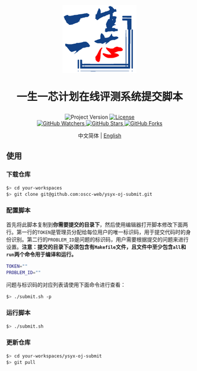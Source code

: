 <p align="center">
    <img alt="Logo" src="https://github.com/oscc-web/ysyx-website-resources/blob/main/images/logo/ysyx.png" width="200">
</p>

<h1>
    <p align="center">一生一芯计划在线评测系统提交脚本</p>
</h1>

<p align="center">
    <a title="Project Version">
        <img alt="Project Version" src="https://img.shields.io/badge/version-1.0.0-brightgreen" />
    </a>
    <a title="License" target="_blank" href="https://github.com/oscc-web/ysyx-oj-submit/blob/master/LICENSE">
        <img alt="License" src="https://img.shields.io/github/license/oscc-web/ysyx-oj-submit.svg" />
    </a>
    <br/>
    <a title="GitHub Watchers" target="_blank" href="https://github.com/oscc-web/ysyx-oj-submit/watchers">
        <img alt="GitHub Watchers" src="https://img.shields.io/github/watchers/oscc-web/ysyx-oj-submit.svg?label=Watchers&style=social" />
    </a>
    <a title="GitHub Stars" target="_blank" href="https://github.com/oscc-web/ysyx-oj-submit/stargazers">
        <img alt="GitHub Stars" src="https://img.shields.io/github/stars/oscc-web/ysyx-oj-submit.svg?label=Stars&style=social" />
    </a>
    <a title="GitHub Forks" target="_blank" href="https://github.com/oscc-web/ysyx-oj-submit/network/members">
        <img alt="GitHub Forks" src="https://img.shields.io/github/forks/oscc-web/ysyx-oj-submit.svg?label=Forks&style=social" />
    </a>
</p>

<p align="center">中文简体 | <a title="English" href="README.md">English</a></p>

## 使用

### 下载仓库

```sh
$> cd your-workspaces
$> git clone git@github.com:oscc-web/ysyx-oj-submit.git
```

### 配置脚本

首先将此脚本复制到**你需要提交的目录下**，然后使用编辑器打开脚本修改下面两行。第一行的`TOKEN`是管理员分配给每位用户的唯一标识码，用于提交代码时的身份识别。第二行的`PROBLEM_ID`是问题的标识码，用户需要根据提交的问题来进行设置。**注意：提交的目录下必须包含有`Makefile`文件，且文件中至少包含`all`和`run`两个命令用于编译和运行。**

```sh
TOKEN=""
PROBLEM_ID=""
```

问题与标识码的对应列表请使用下面命令进行查看：

```sh
$> ./submit.sh -p
```

### 运行脚本

```sh
$> ./submit.sh
```

### 更新仓库

```sh
$> cd your-workspaces/ysyx-oj-submit
$> git pull
```
